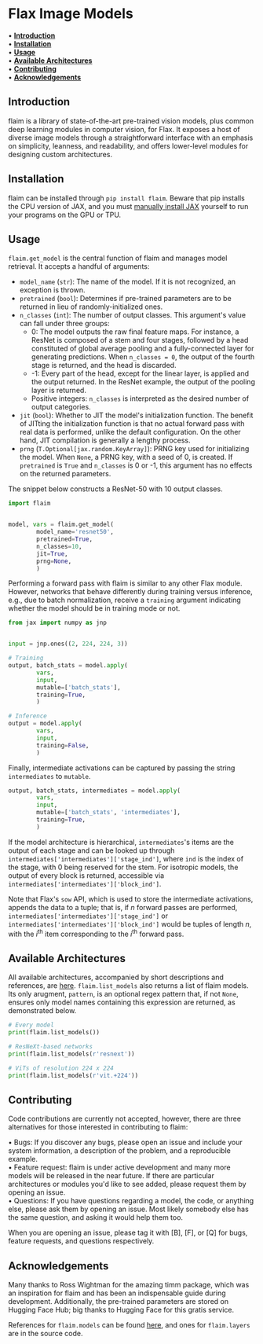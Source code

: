 # Flax Image Models

• <strong>[Introduction](#introduction)</strong><br>
• <strong>[Installation](#installation)</strong><br>
• <strong>[Usage](#usage)</strong><br>
• <strong>[Available Architectures](#available-architectures)</strong><br>
• <strong>[Contributing](#contributing)</strong><br>
• <strong>[Acknowledgements](#acknowledgements)</strong><br>



## Introduction

flaim is a library of state-of-the-art pre-trained vision models, plus common deep learning modules in computer vision, for Flax.
It exposes a host of diverse image models through a straightforward interface with an emphasis on simplicity, leanness, and readability,
and offers lower-level modules for designing custom architectures.

## Installation

flaim can be installed through ```pip install flaim```. Beware that pip installs the CPU version of JAX, and you must [manually install JAX](https://github.com/google/jax#installation) yourself to run your programs on the GPU or TPU.

## Usage

```flaim.get_model``` is the central function of flaim and manages model retrieval. It accepts a handful
of arguments:
* ```model_name``` (```str```): The name of the model. If it is not recognized, an exception is thrown.
* ```pretrained``` (```bool```): Determines if pre-trained parameters are to be returned in lieu of randomly-initialized ones.
* ```n_classes``` (```int```): The number of output classes. This argument's value can fall under three groups:
  * 0: The model outputs the raw final feature maps. For instance, a ResNet is composed of a stem and four stages, followed
  by a head constituted of global average pooling and a fully-connected layer for generating predictions. When ```n_classes = 0```, the output of
  the fourth stage is returned, and the head is discarded. 
  * -1: Every part of the head, except for the linear layer, is applied and the output returned. In the ResNet example, the output of 
  the pooling layer is returned.
  * Positive integers: ```n_classes``` is interpreted as the desired number of output categories.
* ```jit``` (```bool```): Whether to JIT the model's initialization function. The benefit of JITting the initialization function 
is that no actual forward pass with real data is performed, unlike the default configuration. On the other hand, JIT compilation 
is generally a lengthy process.
* ```prng``` (```T.Optional[jax.random.KeyArray]```): PRNG key used for initializing the model. When ```None```,
a PRNG key, with a seed of 0, is created. If ```pretrained``` is ```True``` and ```n_classes``` is 0 or -1, this argument has no effects
on the returned parameters.

The snippet below constructs a ResNet-50 with 10 output classes.

```python
import flaim


model, vars = flaim.get_model(
        model_name='resnet50',
        pretrained=True,
        n_classes=10,
        jit=True,
        prng=None,
        )
```

Performing a forward pass with flaim is similar to any other Flax module. However, networks
that behave differently during training versus inference, e.g., due to batch normalization, 
receive a ```training``` argument indicating whether the model should be in training mode or not. 

```python
from jax import numpy as jnp


input = jnp.ones((2, 224, 224, 3))

# Training
output, batch_stats = model.apply(
        vars,
        input,
        mutable=['batch_stats'],
        training=True,
        )

# Inference
output = model.apply(
        vars,
        input,
        training=False,
        )
```

Finally, intermediate activations can be captured by passing the string ```intermediates``` to ```mutable```. 

```python
output, batch_stats, intermediates = model.apply(
        vars,
        input,
        mutable=['batch_stats', 'intermediates'],
        training=True,
        )
```

If the model architecture is hierarchical, ```intermediates```'s items are the output of each stage and can be looked up through 
```intermediates['intermediates']['stage_ind']```, where ```ind``` is the index of the stage, with 0 being reserved for the stem. For isotropic models, the output of every block is returned, accessible via ```intermediates['intermediates']['block_ind']```.

Note that Flax's ```sow``` API, which is used to store the intermediate activations, appends the data to a tuple; that is, if _n_ forward passes are performed, ```intermediates['intermediates']['stage_ind']``` or ```intermediates['intermediates']['block_ind']``` would be tuples of length _n_, with the *i*<sup>th</sup> item corresponding to the *i*<sup>th</sup> forward pass.

## Available Architectures

All available architectures, accompanied by short descriptions and references, are [here](https://github.com/bobmcdear/flaim/blob/main/ARCHITECTURES.md). ```flaim.list_models``` also returns a list of flaim models. Its only arugment, ```pattern```, is an optional regex pattern that, if not ```None```, ensures only model names containing this expression are returned, as demonstrated below.

```python
# Every model
print(flaim.list_models())

# ResNeXt-based networks
print(flaim.list_models(r'resnext'))

# ViTs of resolution 224 x 224
print(flaim.list_models(r'vit.+224'))
```

## Contributing

Code contributions are currently not accepted, however, there are three alternatives for those interested in contributing to flaim: 

• Bugs: If you discover any bugs, please open an issue and include your system information, a description of the problem, and a reproducible example.<br>
• Feature request: flaim is under active development and many more models will be released in the near future. If there are particular architectures or modules you'd like to see added, please request them by opening an issue.<br>
• Questions: If you have questions regarding a model, the code, or anything else, please ask them by opening an issue. Most likely somebody else has the same question, and asking it would help them too.<br>

When you are opening an issue, please tag it with [B], [F], or [Q] for bugs, feature requests, and questions respectively.


## Acknowledgements

Many thanks to Ross Wightman for the amazing timm package, which was an inspiration for flaim and has been an indispensable guide during development. Additionally, the pre-trained parameters are stored on Hugging Face Hub; big thanks to Hugging Face for this gratis service.

References for ```flaim.models``` can be found [here](https://github.com/bobmcdear/flaim/blob/main/ARCHITECTURES.md), and ones for ```flaim.layers``` are in the source code.
